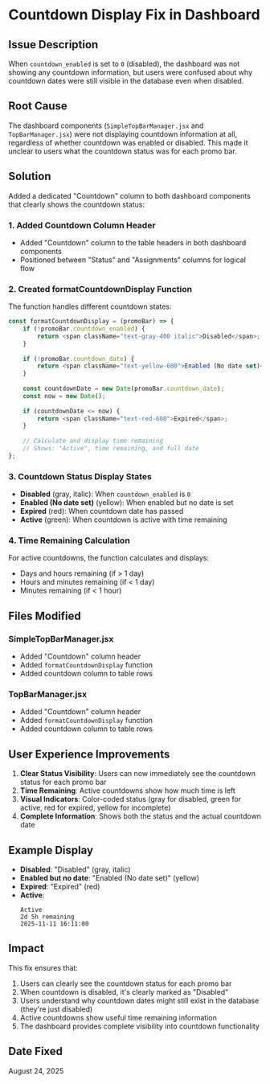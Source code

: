 # Countdown Display Fix in Dashboard

## Issue Description

When `countdown_enabled` is set to `0` (disabled), the dashboard was not showing any countdown information, but users were confused about why countdown dates were still visible in the database even when disabled.

## Root Cause

The dashboard components (`SimpleTopBarManager.jsx` and `TopBarManager.jsx`) were not displaying countdown information at all, regardless of whether countdown was enabled or disabled. This made it unclear to users what the countdown status was for each promo bar.

## Solution

Added a dedicated "Countdown" column to both dashboard components that clearly shows the countdown status:

### 1. Added Countdown Column Header
- Added "Countdown" column to the table headers in both dashboard components
- Positioned between "Status" and "Assignments" columns for logical flow

### 2. Created formatCountdownDisplay Function
The function handles different countdown states:

```javascript
const formatCountdownDisplay = (promoBar) => {
    if (!promoBar.countdown_enabled) {
        return <span className="text-gray-400 italic">Disabled</span>;
    }
    
    if (!promoBar.countdown_date) {
        return <span className="text-yellow-600">Enabled (No date set)</span>;
    }
    
    const countdownDate = new Date(promoBar.countdown_date);
    const now = new Date();
    
    if (countdownDate <= now) {
        return <span className="text-red-600">Expired</span>;
    }
    
    // Calculate and display time remaining
    // Shows: "Active", time remaining, and full date
};
```

### 3. Countdown Status Display States

- **Disabled** (gray, italic): When `countdown_enabled` is `0`
- **Enabled (No date set)** (yellow): When enabled but no date is set
- **Expired** (red): When countdown date has passed
- **Active** (green): When countdown is active with time remaining

### 4. Time Remaining Calculation
For active countdowns, the function calculates and displays:
- Days and hours remaining (if > 1 day)
- Hours and minutes remaining (if < 1 day)
- Minutes remaining (if < 1 hour)

## Files Modified

### SimpleTopBarManager.jsx
- Added "Countdown" column header
- Added `formatCountdownDisplay` function
- Added countdown column to table rows

### TopBarManager.jsx
- Added "Countdown" column header
- Added `formatCountdownDisplay` function
- Added countdown column to table rows

## User Experience Improvements

1. **Clear Status Visibility**: Users can now immediately see the countdown status for each promo bar
2. **Time Remaining**: Active countdowns show how much time is left
3. **Visual Indicators**: Color-coded status (gray for disabled, green for active, red for expired, yellow for incomplete)
4. **Complete Information**: Shows both the status and the actual countdown date

## Example Display

- **Disabled**: "Disabled" (gray, italic)
- **Enabled but no date**: "Enabled (No date set)" (yellow)
- **Expired**: "Expired" (red)
- **Active**: 
  ```
  Active
  2d 5h remaining
  2025-11-11 16:11:00
  ```

## Impact

This fix ensures that:
1. Users can clearly see the countdown status for each promo bar
2. When countdown is disabled, it's clearly marked as "Disabled"
3. Users understand why countdown dates might still exist in the database (they're just disabled)
4. Active countdowns show useful time remaining information
5. The dashboard provides complete visibility into countdown functionality

## Date Fixed

August 24, 2025
